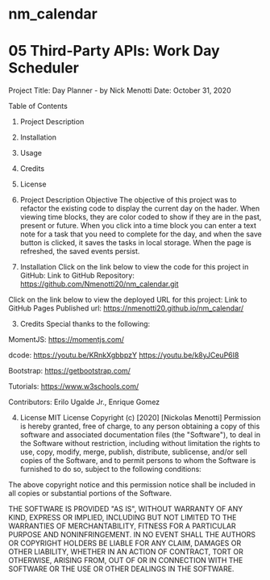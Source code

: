 # nm_calendar
# 05 Third-Party APIs: Work Day Scheduler

Project Title: Day Planner - by Nick Menotti 	Date: October 31, 2020
 
Table of Contents

1.	Project Description
2.	Installation
3.	Usage
4.	Credits
5.	License
 

1.	Project Description
Objective
The objective of this project was to refactor the existing code to display the current day on the hader. When viewing time blocks, they are color coded to show if they are in the past, present or future. When you click into a time block you can enter a text note for a task that you need to complete for the day, and when the save button is clicked, it saves the tasks in local storage. When the page is refreshed, the saved events persist. 

2.	Installation
Click on the link below to view the code for this project in GitHub: 
Link to GitHub Repository:  https://github.com/Nmenotti20/nm_calendar.git

Click on the link below to view the deployed URL for this project:
Link to GitHub Pages Published url:  https://nmenotti20.github.io/nm_calendar/


3. Credits
Special thanks to the following:

MomentJS:
https://momentjs.com/

dcode:
https://youtu.be/KRnkXgbbpzY
https://youtu.be/k8yJCeuP6I8


Bootstrap:
https://getbootstrap.com/

Tutorials:
https://www.w3schools.com/


Contributors:
Erilo Ugalde Jr., Enrique Gomez


4.	License
MIT License
Copyright (c) [2020] [Nickolas Menotti]
Permission is hereby granted, free of charge, to any person obtaining a copy of this software and associated documentation files (the "Software"), to deal in the Software without restriction, including without limitation the rights to use, copy, modify, merge, publish, distribute, sublicense, and/or sell copies of the Software, and to permit persons to whom the Software is furnished to do so, subject to the following conditions:

The above copyright notice and this permission notice shall be included in all copies or substantial portions of the Software.

THE SOFTWARE IS PROVIDED "AS IS", WITHOUT WARRANTY OF ANY KIND, EXPRESS OR IMPLIED, INCLUDING BUT NOT LIMITED TO THE WARRANTIES OF MERCHANTABILITY, FITNESS FOR A PARTICULAR PURPOSE AND NONINFRINGEMENT. IN NO EVENT SHALL THE AUTHORS OR COPYRIGHT HOLDERS BE LIABLE FOR ANY CLAIM, DAMAGES OR OTHER LIABILITY, WHETHER IN AN ACTION OF CONTRACT, TORT OR OTHERWISE, ARISING FROM, OUT OF OR IN CONNECTION WITH THE SOFTWARE OR THE USE OR OTHER DEALINGS IN THE SOFTWARE.
